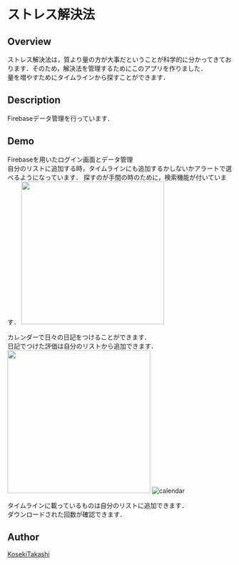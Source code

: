ストレス解決法
====  

## Overview  
ストレス解決法は，質より量の方が大事だということが科学的に分かってきております．そのため，解決法を管理するためにこのアプリを作りました．  
量を増やすためにタイムラインから探すことができます．

## Description
Firebaseデータ管理を行っています．
## Demo  
Firebaseを用いたログイン画面とデータ管理  
自分のリストに追加する時，タイムラインにも追加するかしないかアラートで選べるようになっています．
探すのが手間の時のために，検索機能が付いています． 
<img src="https://user-images.githubusercontent.com/53421334/72215653-31145900-3559-11ea-80f3-d20e68b468c0.gif" width="320px">
  

カレンダーで日々の日記をつけることができます．  
日記でつけた評価は自分のリストから追加できます．  
<img src="https://user-images.githubusercontent.com/53421334/72215687-c9124280-3559-11ea-96fc-08fea9066d0e.gif" width="320px">
![calendar](https://user-images.githubusercontent.com/53421334/72215687-c9124280-3559-11ea-96fc-08fea9066d0e.gif)  

タイムラインに載っているものは自分のリストに追加できます．  
ダウンロードされた回数が確認できます．

## Author

[KosekiTakashi](https://github.com/KosekiTakashi)
